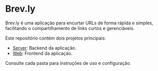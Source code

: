 # Brev.ly

Brev.ly é uma aplicação para encurtar URLs de forma rápida e simples, facilitando o compartilhamento de links curtos e gerenciáveis.

Este repositório contém dois projetos principais:

- [Server](./server): Backend da aplicação.
- [Web](./web): Frontend da aplicação.

Consulte cada pasta para instruções de uso e configuração.
